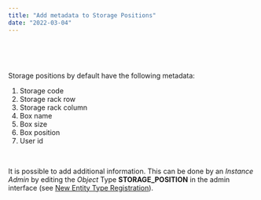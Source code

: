```yaml
---
title: "Add metadata to Storage Positions"
date: "2022-03-04"
---
```


 

 

Storage positions by default have the following metadata:

1. Storage code
2. Storage rack row
3. Storage rack column
4. Box name
5. Box size
6. Box position
7. User id

 

It is possible to add additional information. This can be done by an _Instance Admin_ by editing the _Object_ Type **STORAGE\_POSITION** in the admin interface (see [New Entity Type Registration](https://openbis.ch/index.php/docs/admin-documentation/new-entity-type-registration/)).
